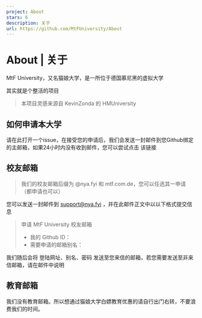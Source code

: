 ```yaml
---
project: About
stars: 6
description: 关于
url: https://github.com/MtFUniversity/About
---
```


About | 关于
==========

MtF University，又名猫娘大学，是一所位于德国慕尼黑的虚拟大学

其实就是个整活的项目

> 本项目灵感来源自 KevinZonda 的 HMUniversity

如何申请本大学
-------

请在此打开一个issue，在接受您的申请后，我们会发送一封邮件到您Github绑定的主邮箱，如果24小时内没有收到邮件，您可以尝试点击 该链接

校友邮箱
----

> 我们的校友邮箱后缀为 @nya.fyi 和 mtf.com.de，您可以任选其一申请（都申请也可以）

您可以发送一封邮件到 support@nya.fyi ，并在此邮件正文中以以下格式提交信息

> 申请 MtF University 校友邮箱
> 
> -   我的 Github ID：
> -   需要申请的邮箱别名：

我们随后会将 登陆网址、别名、密码 发送至您来信的邮箱，若您需要发送至非来信邮箱，请在邮件中说明

教育邮箱
----

我们没有教育邮箱。所以想通过猫娘大学白嫖教育优惠的请自行出门右转，不要浪费我们的时间。
